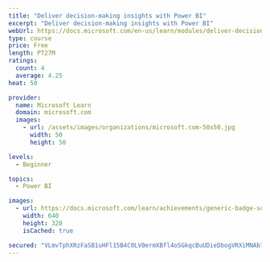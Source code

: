 ```yaml
---
title: "Deliver decision-making insights with Power BI"
excerpt: "Deliver decision-making insights with Power BI"
webUrl: https://docs.microsoft.com/en-us/learn/modules/deliver-decision-making-insights-with-power-bi/
type: course
price: Free
length: PT27M
ratings:
  count: 4
  average: 4.25
heat: 50

provider:
  name: Microsoft Learn
  domain: microsoft.com
  images:
    - url: /assets/images/organizations/microsoft.com-50x50.jpg
      width: 50
      height: 50

levels:
  - Beginner

topics:
  - Power BI

images:
  - url: https://docs.microsoft.com/learn/achievements/generic-badge-social.png
    width: 640
    height: 320
    isCached: true

secured: "VLmvTphXRzFaSB1uHFl15B4C0LV0ermXBfl4oSGkqcBuUDieDbogVRXiMNAb7wn+8rxpRLt3di3NKDJq3yCrnTEJhyZ8bozHL8e68FrVy+sHEpt0KTT4mU0CqILDvHcg4Rx6Pr5y9w0WwW6iXdKOoDRLOX2ZeNu0PrIL/CGW02jy0utIsHNKN8qe751UQgf1/ZrgVFO1t1P3YfUjZ6deQMWl7OyDiw9D0lq7A5O07I23wub+Ckd2C4f+MCaL9U6wlwjwmn3yjbwbBtTnLmgUkB1dKxpdxxflEwdo0grzAoYAmJsw/e4MrkVIAaz0E3KJF38O8K9A8yJEbknj+0wdMuJouy0XTxCuXtr4/D97VKOXk5yn0yK70NLE+Q5ZJG62HKU1xtJo+5TX0J1XrHLjZBgr9Ana/tglJiq1wBkE/UU=;DrT2Kznt0+fIs6ix7rIf/A=="
---
```


